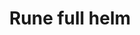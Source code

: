 ---
layout: item
title: Rune full helm
item-id: 1163
datatable: true
id: 1163
name: "Rune full helm"
monsters:
  - id: 2025
    name: "Greater demon"
    combat_level: 92
    wiki_url: "https://oldschool.runescape.wiki/w/Greater_demon#Level_92"
    drops:
      - quantity: "1"
        noted: false
        rarity: 0.0078125
      - quantity: "1"
        noted: false
        rarity: 0.0078125
    image: "https://oldschool.runescape.wiki/images/5/56/Greater_demon.png?f293e"
  - id: 7416
    name: "Obor"
    combat_level: 106
    wiki_url: "https://oldschool.runescape.wiki/w/Obor"
    drops:
      - quantity: "1"
        noted: false
        rarity: 0.0423728813559322
    image: "https://oldschool.runescape.wiki/images/8/88/Obor.png?8ec21"
  - id: 7989
    name: "Ogress Warrior"
    combat_level: 82
    wiki_url: "https://oldschool.runescape.wiki/w/Ogress_Warrior"
    drops:
      - quantity: "1"
        noted: false
        rarity: 0.01
    image: "https://oldschool.runescape.wiki/images/4/40/Ogress_Warrior.png?7143b"
  - id: 7991
    name: "Ogress Shaman"
    combat_level: 82
    wiki_url: "https://oldschool.runescape.wiki/w/Ogress_Shaman"
    drops:
      - quantity: "1"
        noted: false
        rarity: 0.01
    image: "https://oldschool.runescape.wiki/images/5/52/Ogress_Shaman.png?5b638"
  - id: 8195
    name: "Bryophyta"
    combat_level: 128
    wiki_url: "https://oldschool.runescape.wiki/w/Bryophyta"
    drops:
      - quantity: "1"
        noted: false
        rarity: 0.01694915254237288
    image: "https://oldschool.runescape.wiki/images/8/86/Bryophyta.png?090fd"
---